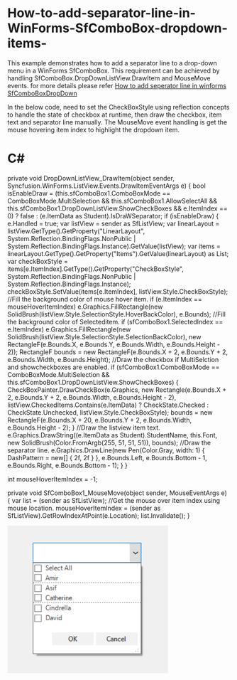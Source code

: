 # How-to-add-separator-line-in-WinForms-SfComboBox-dropdown-items-
This example demonstrates how to add a separator line to a drop-down menu in a WinForms SfComboBox.
This requirement can be achieved by handling SfComboBox.DropDownListView.DrawItem and MouseMove events. for more details please refer [How to add seperator line in winforms SfComboBoxDropDown](https://www.syncfusion.com/kb/11498/how-to-add-separator-line-in-winforms-sfcombobox-dropdown-iems)

In the below code, need to set the CheckBoxStyle using reflection concepts to handle the state of checkbox at runtime, then draw the checkbox, item text and separator line manually. The MouseMove event handling is get the mouse hovering item index to highlight the dropdown item.

# C#

private void DropDownListView_DrawItem(object sender, Syncfusion.WinForms.ListView.Events.DrawItemEventArgs e)
{
    bool isEnableDraw = (this.sfComboBox1.ComboBoxMode == ComboBoxMode.MultiSelection && this.sfComboBox1.AllowSelectAll && this.sfComboBox1.DropDownListView.ShowCheckBoxes && e.ItemIndex == 0) ? false : (e.ItemData as Student).IsDraWSeparator;
    if (isEnableDraw)
    {
        e.Handled = true;
        var listView = sender as SfListView;
        var linearLayout = listView.GetType().GetProperty("LinearLayout", System.Reflection.BindingFlags.NonPublic | System.Reflection.BindingFlags.Instance).GetValue(listView);
        var items = linearLayout.GetType().GetProperty("Items").GetValue(linearLayout) as List<ListViewItemInfo>;
        var checkBoxStyle = items[e.ItemIndex].GetType().GetProperty("CheckBoxStyle", System.Reflection.BindingFlags.NonPublic | System.Reflection.BindingFlags.Instance);
        checkBoxStyle.SetValue(items[e.ItemIndex], listView.Style.CheckBoxStyle);
        //Fill the background color of mouse hover item.
        if (e.ItemIndex == mouseHoverItemIndex)
            e.Graphics.FillRectangle(new SolidBrush(listView.Style.SelectionStyle.HoverBackColor), e.Bounds);
        //Fill the background color of Selecteditem.
        if (sfComboBox1.SelectedIndex == e.ItemIndex)
            e.Graphics.FillRectangle(new SolidBrush(listView.Style.SelectionStyle.SelectionBackColor), new RectangleF(e.Bounds.X, e.Bounds.Y, e.Bounds.Width, e.Bounds.Height - 2));
        RectangleF bounds = new RectangleF(e.Bounds.X + 2, e.Bounds.Y + 2, e.Bounds.Width, e.Bounds.Height);
        //Draw the checkbox if MultiSelction and showcheckboxes are enabled.
        if (sfComboBox1.ComboBoxMode == ComboBoxMode.MultiSelection && this.sfComboBox1.DropDownListView.ShowCheckBoxes)
        {
            CheckBoxPainter.DrawCheckBox(e.Graphics, new Rectangle(e.Bounds.X + 2, e.Bounds.Y + 2, e.Bounds.Width, e.Bounds.Height - 2), listView.CheckedItems.Contains(e.ItemData) ? CheckState.Checked : CheckState.Unchecked, listView.Style.CheckBoxStyle);
            bounds = new RectangleF(e.Bounds.X + 20, e.Bounds.Y + 2, e.Bounds.Width, e.Bounds.Height - 2);
        }
        //Draw the listview item text.
        e.Graphics.DrawString((e.ItemData as Student).StudentName, this.Font, new SolidBrush(Color.FromArgb(255, 51, 51, 51)), bounds);
        //Draw the separator line.
        e.Graphics.DrawLine(new Pen(Color.Gray, width: 1) { DashPattern = new[] { 2f, 2f } }, e.Bounds.Left, e.Bounds.Bottom - 1, e.Bounds.Right, e.Bounds.Bottom - 1);
    }
}
 
int mouseHoverItemIndex = -1;
 
private void SfComboBox1_MouseMove(object sender, MouseEventArgs e)
{
    var list = (sender as SfListView);
    //Get the mouse over item index using mouse location.
    mouseHoverItemIndex = (sender as SfListView).GetRowIndexAtPoint(e.Location);
    list.Invalidate();
}

![Seperator to SfComboBox](SfComboBox/SfComboBox/Image/Add%20Seperator%20to%20ComboBox.png)

